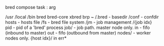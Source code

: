 bred compose task : arg

/usr
  /local
    /bin
      bred
      bred-core
      xbred
      brp
~
  /.bred                 - basedir
    /conf                - confdir
      hosts              - hosts file
    /fs                  - bred file system
    /jm                  - job management
      /{job idx}   
        pid              - pid of a 'bred' process
        job/             - job path. master node only.
          in             - fifo (inbound to master)
          out            - fifo (outbound from master)
        nodes/           - worker nodes only.
          {host idx}/
            in
            err*
